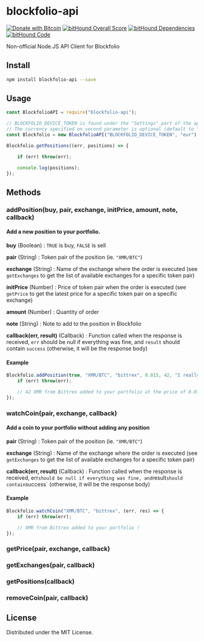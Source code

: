 # blockfolio-api

[![Donate with Bitcoin](https://en.cryptobadges.io/badge/micro/1LhMTZWBnRq6NTwWegYKdMUAiH9LrWEvyd)](https://en.cryptobadges.io/donate/1LhMTZWBnRq6NTwWegYKdMUAiH9LrWEvyd) [![bitHound Overall Score](https://www.bithound.io/github/bob6664569/blockfolio-api-client/badges/score.svg)](https://www.bithound.io/github/bob6664569/blockfolio-api-client) [![bitHound Dependencies](https://www.bithound.io/github/bob6664569/blockfolio-api-client/badges/dependencies.svg)](https://www.bithound.io/github/bob6664569/blockfolio-api-client/master/dependencies/npm) [![bitHound Code](https://www.bithound.io/github/bob6664569/blockfolio-api-client/badges/code.svg)](https://www.bithound.io/github/bob6664569/blockfolio-api-client)

Non-official Node.JS API Client for Blockfolio

Install
--
```sh
npm install blockfolio-api --save
```

Usage
--
```javascript
const BlockfolioAPI = require("blockfolio-api");

// BLOCKFOLIO_DEVICE_TOKEN is found under the "Settings" part of the app, in the bottom of the page
// The currency specified on second parameter is optional (default to "usd")
const Blockfolio = new BlockfolioAPI("BLOCKFOLIO_DEVICE_TOKEN", "eur");

Blockfolio.getPositions((err, positions) => {

    if (err) throw(err);

    console.log(positions);
});
```

Methods
-------
### addPosition(buy, pair, exchange, initPrice, amount, note, callback)

#### Add a new position to your portfolio.

**buy** (Boolean) : `TRUE` is buy, `FALSE` is sell

**pair** (String) : Token pair of the position (ie. `"XMR/BTC"`)

**exchange** (String) : Name of the exchange where the order is executed (see `getExchanges` to get the list of available exchanges for a specific token pair)

**initPrice** (Number) : Price of token pair when the order is executed (see `getPrice` to get the latest price for a specific token pair on a specific exchange)

**amount** (Number) : Quantity of order

**note** (String) : Note to add to the position in Blockfolio

**callback(err, result)** (Callback) : Function called when the response is received, `err` should be null if everything was fine, and `result` should contain `success` (otherwise, it will be the response body)

#### Example
```javascript
Blockfolio.addPosition(true, "XMR/BTC", "bittrex", 0.015, 42, "I really like Monero !", (err, res) => {
    if (err) throw(err);

    // 42 XMR from Bittrex added to your portfolio at the price of 0.015BTC each !
});
```

### watchCoin(pair, exchange, callback)

#### Add a coin to your portfolio without adding any position

**pair** (String) : Token pair of the position (ie. `"XMR/BTC"`)

**exchange** (String) : Name of the exchange where the order is executed (see `getExchanges` to get the list of available exchanges for a specific token pair)

**callback(err, result)** (Callback) : Function called when the response is received, err` should be null if everything was fine, and `result` should contain `success` (otherwise, it will be the response body)

#### Example
```javascript
Blockfolio.watchCoin("XMR/BTC", "bittrex", (err, res) => {
    if (err) throw(err);

    // XMR from Bittrex added to your portfolio !
});
```

### getPrice(pair, exchange, callback)

### getExchanges(pair, callback)

### getPositions(callback)

### removeCoin(pair, callback)

License
--
Distributed under the MIT License.
